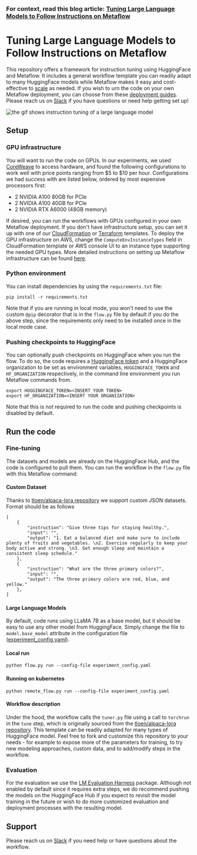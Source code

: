 ### For context, read this blog article: [Tuning Large Language Models to Follow Instructions on Metaflow](https://outerbounds.com/blog/llm-tuning-metaflow/)

# Tuning Large Language Models to Follow Instructions on Metaflow
This repository offers a framework for instruction tuning using HuggingFace and Metaflow. It includes a general workflow template you can readily adapt to many HuggingFace models while Metaflow makes it easy and cost-effective to [scale](https://docs.metaflow.org/scaling/introduction) as needed. If you wish to urn the code on your own Metaflow deployment, you can choose from these [deployment guides](https://outerbounds.com/engineering/welcome/). Please reach us on [Slack](http://slack.outerbounds.co/) if you have questions or need help getting set up!

![the gif shows instruction tuning of a large language model](img/tuning-llm.gif)

## Setup

### GPU infrastructure
You will want to run the code on GPUs. In our experiments, we used [CoreWeave](https://www.coreweave.com/) to access hardware, and found the following configurations to work well with price points ranging from $5 to $10 per hour. Configurations we had success with are listed below, ordered by most expensive processors first:
- 2 NVIDIA A100 80GB for PCIe
- 2 NVIDIA A100 40GB for PCIe
- 2 NVIDIA RTX A6000 (48GB memory)

If desired, you can run the workflows with GPUs configured in your own Metaflow deployment. If you don't have infrastructure setup, you can set it up with one of our [CloudFormation](https://github.com/outerbounds/metaflow-tools/blob/master/aws/cloudformation/metaflow-cfn-template.yml) or [Terraform](https://github.com/outerbounds/terraform-aws-metaflow) templates. To deploy the GPU infrastructure on AWS, change the `ComputeEnvInstanceTypes` field in CloudFormation template or AWS console UI to an instance type supporting the needed GPU types. More detailed instructions on setting up Metaflow infrastructure can be found [here](https://outerbounds.com/engineering/welcome/).

### Python environment
You can install dependencies by using the `requirements.txt` file:
```
pip install -r requirements.txt
```

Note that if you are running in local mode, you won't need to use the custom `@pip` decorator that is in the `flow.py` file by default if you do the above step, since the requirements only need to be installed once in the local mode case. 

### Pushing checkpoints to HuggingFace
You can optionally push checkpoints on HuggingFace when you run the flow. To do so, the code requires a [HuggingFace token](https://huggingface.co/docs/hub/security-tokens) and a HuggingFace organization to be set as environment variables, `HUGGINGFACE_TOKEN` and `HF_ORGANIZATION` respectively, in the command line environment you run Metaflow commands from.

```
export HUGGINGFACE_TOKEN=<INSERT YOUR TOKEN>
export HF_ORGANIZATION=<INSERT YOUR ORGANIZATION>
```

Note that this is not required to run the code and pushing checkpoints is disabled by default.

## Run the code

### Fine-tuning
The datasets and models are already on the HuggingFace Hub, and the code is configured to pull them. You can run the workflow in the `flow.py` file with this Metaflow command:

#### Custom Dataset

Thanks to [tloen/alpaca-lora repository](https://github.com/tloen/alpaca-lora) we support custom JSON datasets. 
Format should be as follows

```
[ 
    {
        "instruction": "Give three tips for staying healthy.",
        "input": "",
        "output": "1. Eat a balanced diet and make sure to include plenty of fruits and vegetables. \n2. Exercise regularly to keep your body active and strong. \n3. Get enough sleep and maintain a consistent sleep schedule."
    },
    {
        "instruction": "What are the three primary colors?",
        "input": "",
        "output": "The three primary colors are red, blue, and yellow."
    },
] 
```

#### Large Language Models

By default, code runs using LLaMA 7B as a base model, but it should be easy
to use any other model from HuggingFace. Simply change the file to `model.base_model` attribute in the configuration file ([experiment_config.yaml](./experiment_config.yaml)). 

#### Local run
```
python flow.py run --config-file experiment_config.yaml
```

#### Running on kubernetes
```
python remote_flow.py run --config-file experiment_config.yaml
```

#### Workflow description
Under the hood, the workflow calls the `tuner.py` file using a call to `torchrun` in the `tune` step, which is originally sourced from the [tloen/alpaca-lora repository](https://github.com/tloen/alpaca-lora). This template can be readily adapted for many types of HuggingFace model. Feel free to fork and customize this repository to your needs - for example to expose more of the parameters for training, to try new modeling approaches, custom data, and to add/modify steps in the workflow. 

### Evaluation
For the evaluation we use the [LM Evaluation Harness](https://github.com/EleutherAI/lm-evaluation-harness) package. Although not enabled by default since it requires extra steps, we do recommend pushing the models on the HuggingFace Hub if you expect to revisit the model training in the future or wish to do more customized evaluation and deployment processes with the resulting model. 

## Support
Please reach us on [Slack](http://slack.outerbounds.co/) if you need help or have questions about the workflow.